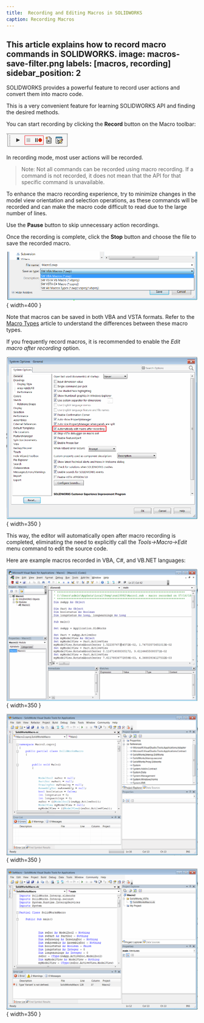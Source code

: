 ```yaml
---
title:  Recording and Editing Macros in SOLIDWORKS
caption: Recording Macros
---
```

 This article explains how to record macro commands in SOLIDWORKS.
image: macros-save-filter.png
labels: [macros, recording]
sidebar_position: 2
---
SOLIDWORKS provides a powerful feature to record user actions and convert them into macro code.

This is a very convenient feature for learning SOLIDWORKS API and finding the desired methods.

You can start recording by clicking the **Record** button on the Macro toolbar:

![Macro Record Command in the Macro Toolbar](macro-toolbar.png)

In recording mode, most user actions will be recorded.

> Note: Not all commands can be recorded using macro recording. If a command is not recorded, it does not mean that the API for that specific command is unavailable.

To enhance the macro recording experience, try to minimize changes in the model view orientation and selection operations, as these commands will be recorded and can make the macro code difficult to read due to the large number of lines.

Use the **Pause** button to skip unnecessary action recordings.

Once the recording is complete, click the **Stop** button and choose the file to save the recorded macro.

![Save Recorded Macro](macros-save-filter.png){ width=400 }

Note that macros can be saved in both VBA and VSTA formats. Refer to the [Macro Types](/docs/codestack/solidworks-api/getting-started/macros/types) article to understand the differences between these macro types.

If you frequently record macros, it is recommended to enable the *Edit macro after recording* option.

![Option to Edit Macro After Recording](option-edit-macro-after-recording.png){ width=350 }

This way, the editor will automatically open after macro recording is completed, eliminating the need to explicitly call the *Tools->Macro->Edit* menu command to edit the source code.

Here are example macros recorded in VBA, C#, and VB.NET languages:

![Sample Macro Recorded in VBA](sample-vba-recorded-macro.png){ width=350 }

![Sample Macro Recorded in C# VSTA](sample-vsta-csharp-recorded-macro.png){ width=350 }

![Sample Macro Recorded in VB.NET VSTA](sample-vsta-vb.net-recorded-macro.png){ width=350 }